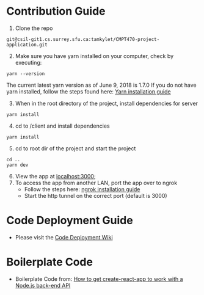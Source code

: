 
# Contribution Guide
1. Clone the repo
```
git@csil-git1.cs.surrey.sfu.ca:tamkylet/CMPT470-project-application.git
```

2.  Make sure you have yarn installed on your computer, check by executing:
```
yarn --version
```
The current latest yarn version as of June 9, 2018 is 1.7.0
If you do not have yarn installed, follow the steps found here: [Yarn installation guide](https://yarnpkg.com/lang/en/docs/install/#debian-stable)

3. When in the root directory of the project, install dependencies for server
```
yarn install
```
4. cd to /client and install dependencies
```
yarn install
```

5. cd to root dir of the project and start the project
```
cd ..
yarn dev
```
6. View the app at [localhost:3000](http://localhost:3000/);
7. To access the app from another LAN, port the app over to ngrok
   - Follow the steps here: [ngrok installation guide](https://ngrok.com/download)
   - Start the http tunnel on the correct port (default is 3000)

# Code Deployment Guide

- Please visit the [Code Deployment Wiki](https://csil-git1.cs.surrey.sfu.ca/vinsonl/CMPT470-ReduxDemoSite/wikis/Code-Deployment/Code-Deployment-Guide)

# Boilerplate Code
- Boilerplate Code from: [How to get create-react-app to work with a Node.js back-end API](https://medium.freecodecamp.org/how-to-make-create-react-app-work-with-a-node-backend-api-7c5c48acb1b0)
